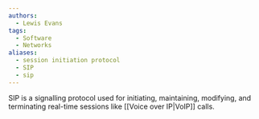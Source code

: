 ```yaml
---
authors: 
  - Lewis Evans
tags:
  - Software
  - Networks
aliases:
  - session initiation protocol
  - SIP
  - sip
---
```

SIP is a signalling protocol used for initiating, maintaining, modifying, and terminating real-time sessions like [[Voice over IP|VoIP]] calls.